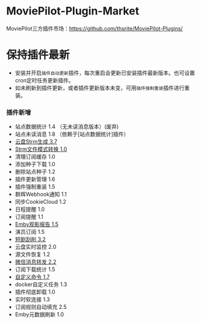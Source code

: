 # MoviePilot-Plugin-Market

MoviePilot三方插件市场：https://github.com/thsrite/MoviePilot-Plugins/

# 保持插件最新

- 安装并开启`插件自动更新`插件，每次重启会更新已安装插件最新版本。也可设置cron定时任务更新插件。
- 如未刷新到插件更新，或者插件更新版本未变，可用`插件强制重装`插件进行重装。

### 插件新增

- 站点数据统计 1.4 （无未读消息版本）(废弃)
- 站点未读消息 1.8 （依赖于[站点数据统计]插件）
- [云盘Strm生成 3.7](docs%2FCloudStrm.md)
- [Strm文件模式转换 1.0](docs%2FStrmConvert.md)
- 清理订阅缓存 1.0
- 添加种子下载 1.0
- 删除站点种子 1.2
- 插件更新管理 1.6
- 插件强制重装 1.5
- 群辉Webhook通知 1.1
- 同步CookieCloud 1.2
- 日程提醒 1.0
- 订阅提醒 1.1
- [Emby观影报告 1.5](docs%2FEmbyReporter.md)
- 演员订阅 1.5
- [短剧刮削 3.2](docs%2FShortPlayMonitor.md)
- 云盘实时监控 2.0
- 源文件恢复 1.2
- [微信消息转发 2.2](docs%2FWeChatForward.md)
- 订阅下载统计 1.5
- [自定义命令 1.7](docs%2FCustomCommand.md)
- docker自定义任务 1.3
- 插件彻底卸载 1.0
- 实时软连接 1.3
- 订阅规则自动填充 2.5
- Emby元数据刷新 1.0
